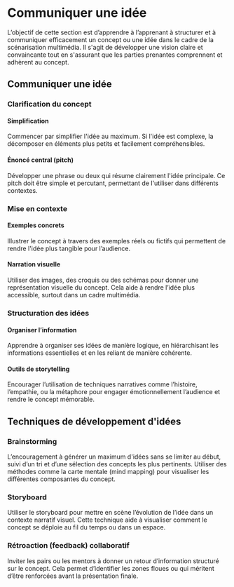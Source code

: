 # Communiquer une idée

L’objectif de cette section est d’apprendre à l’apprenant à structurer et à communiquer efficacement un concept ou une idée dans le cadre de la scénarisation multimédia. Il s'agit de développer une vision claire et convaincante tout en s'assurant que les parties prenantes comprennent et adhèrent au concept.

## Communiquer une idée

### Clarification du concept 

#### Simplification

Commencer par simplifier l'idée au maximum. Si l'idée est complexe, la décomposer en éléments plus petits et facilement compréhensibles.

#### Énoncé central (pitch)

Développer une phrase ou deux qui résume clairement l'idée principale. Ce pitch doit être simple et percutant, permettant de l'utiliser dans différents contextes.

### Mise en contexte 

#### Exemples concrets

Illustrer le concept à travers des exemples réels ou fictifs qui permettent de rendre l'idée plus tangible pour l’audience.

#### Narration visuelle

Utiliser des images, des croquis ou des schémas pour donner une représentation visuelle du concept. Cela aide à rendre l’idée plus accessible, surtout dans un cadre multimédia.

### Structuration des idées

#### Organiser l’information

Apprendre à organiser ses idées de manière logique, en hiérarchisant les informations essentielles et en les reliant de manière cohérente.

#### Outils de storytelling 

Encourager l’utilisation de techniques narratives comme l’histoire, l’empathie, ou la métaphore pour engager émotionnellement l’audience et rendre le concept mémorable.


## Techniques de développement d'idées

### Brainstorming 

L’encouragement à générer un maximum d'idées sans se limiter au début, suivi d’un tri et d’une sélection des concepts les plus pertinents. Utiliser des méthodes comme la carte mentale (mind mapping) pour visualiser les différentes composantes du concept.

### Storyboard 

Utiliser le storyboard pour mettre en scène l’évolution de l’idée dans un contexte narratif visuel. Cette technique aide à visualiser comment le concept se déploie au fil du temps ou dans un espace.

### Rétroaction (feedback) collaboratif

Inviter les pairs ou les mentors à donner un retour d’information structuré sur le concept. Cela permet d’identifier les zones floues ou qui méritent d’être renforcées avant la présentation finale.

